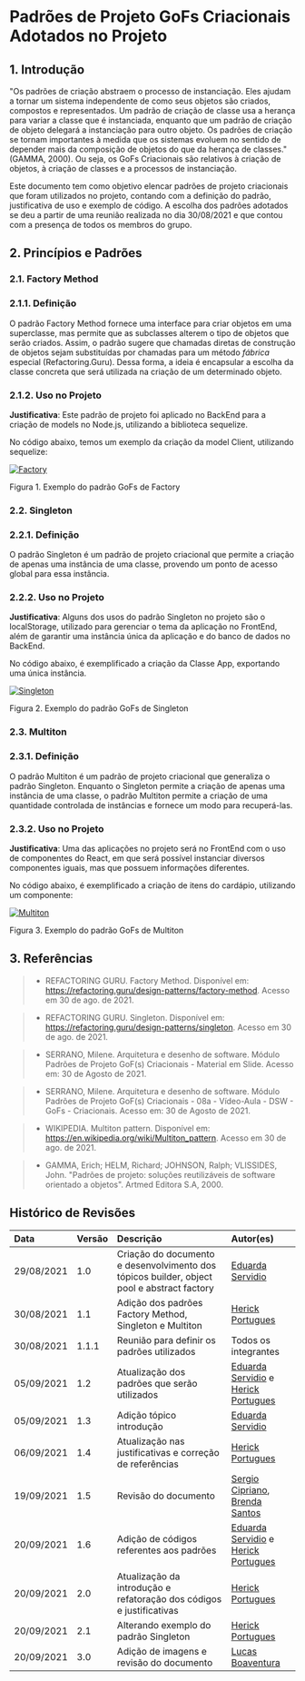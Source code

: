 # Padrões de Projeto GoFs Criacionais Adotados no Projeto

## 1. Introdução
"Os padrões de criação abstraem o processo de instanciação. Eles ajudam a tornar um sistema
independente de como seus objetos são criados, compostos e representados. Um padrão de
criação de classe usa a herança para variar a classe que é instanciada, enquanto que um
padrão de criação de objeto delegará a instanciação para outro objeto. Os padrões
de criação se tornam importantes à medida que os sistemas evoluem no sentido de depender
mais da composição de objetos do que da herança de classes." (GAMMA, 2000). Ou seja, 
os GoFs Criacionais são relativos à criação de objetos, à criação de classes e a processos de instanciação.

Este documento tem como objetivo elencar padrões de projeto criacionais que foram utilizados no projeto,
contando com a definição do padrão, justificativa de uso e exemplo de código. A escolha dos padrões adotados
se deu a partir de uma reunião realizada no dia 30/08/2021 e que contou com a presença de todos os membros do grupo.

## 2. Princípios e Padrões

### 2.1. Factory Method
### 2.1.1. Definição

O padrão Factory Method fornece uma interface para criar objetos em uma superclasse, 
mas permite que as subclasses alterem o tipo de objetos que serão criados. Assim, o padrão
sugere que chamadas diretas de construção de objetos sejam substituídas por chamadas
para um método *fábrica* especial (Refactoring.Guru). Dessa forma, a ideia é encapsular
a escolha da classe concreta que será utilizada na criação de um determinado objeto.

### 2.1.2. Uso no Projeto

**Justificativa**: Este padrão de projeto foi aplicado no BackEnd para a criação de models no Node.js,
utilizando a biblioteca sequelize.

No código abaixo, temos um exemplo da criação da model Client, utilizando sequelize:

[![Factory](../../../assets/img/seminario3/padroes-gofs/factory.png)](../../../assets/img/seminario3/padroes-gofs/factory.png)

<figcaption>Figura 1. Exemplo do padrão GoFs de Factory</figcaption>

### 2.2. Singleton
### 2.2.1. Definição

O padrão Singleton é um padrão de projeto criacional que permite a criação de apenas uma
instância de uma classe, provendo um ponto de acesso global para essa instância.

### 2.2.2. Uso no Projeto

**Justificativa**: Alguns dos usos do padrão Singleton no projeto são o localStorage, 
utilizado para gerenciar o tema da aplicação no FrontEnd, além de garantir uma instância
única da aplicação e do banco de dados no BackEnd.

No código abaixo, é exemplificado a criação da Classe App, exportando uma única
instância.

[![Singleton](../../../assets/img/seminario3/padroes-gofs/singleton.png)](../../../assets/img/seminario3/padroes-gofs/singleton.png)

<figcaption>Figura 2. Exemplo do padrão GoFs de Singleton</figcaption>

### 2.3. Multiton

### 2.3.1. Definição

O padrão Multiton é um padrão de projeto criacional que generaliza o padrão Singleton. Enquanto
o Singleton permite a criação de apenas uma instância de uma classe, o padrão Multiton permite
a criação de uma quantidade controlada de instâncias e fornece um modo para recuperá-las.

### 2.3.2. Uso no Projeto

**Justificativa**: Uma das aplicações no projeto será no FrontEnd com o uso de componentes do React,
em que será possível instanciar diversos componentes iguais, mas que possuem informações diferentes.

No código abaixo, é exemplificado a criação de itens do cardápio, utilizando um componente:

[![Multiton](../../../assets/img/seminario3/padroes-gofs/multiton.png)](../../../assets/img/seminario3/padroes-gofs/multiton.png)

<figcaption>Figura 3. Exemplo do padrão GoFs de Multiton</figcaption>

## 3. Referências

> - REFACTORING GURU. Factory Method. Disponível em: <https://refactoring.guru/design-patterns/factory-method>. Acesso em 30 de ago. de 2021.

> - REFACTORING GURU. Singleton. Disponível em: <https://refactoring.guru/design-patterns/singleton>. Acesso em 30 de ago. de 2021.

> - SERRANO, Milene. Arquitetura e desenho de software. Módulo Padrões de Projeto GoF(s) Criacionais - Material em Slide. Acesso em: 30 de Agosto de 2021.

> - SERRANO, Milene. Arquitetura e desenho de software. Módulo Padrões de Projeto GoF(s) Criacionais - 08a - Vídeo-Aula - DSW - GoFs - Criacionais. Acesso em: 30 de Agosto de 2021.

> - WIKIPEDIA. Multiton pattern. Disponível em: <https://en.wikipedia.org/wiki/Multiton_pattern>. Acesso em 30 de ago. de 2021.

> - GAMMA, Erich; HELM, Richard; JOHNSON, Ralph; VLISSIDES, John. "Padrões de projeto: soluções reutilizáveis de software orientado a objetos". Artmed Editora S.A, 2000.

## Histórico de Revisões

|    Data    | Versão | Descrição       | Autor(es)     |
| :--------- | :----- | :-------------- | :------------ |
| 29/08/2021 | 1.0    | Criação do documento e desenvolvimento dos tópicos builder, object pool e abstract factory     | [Eduarda Servidio](https://github.com/ServideoEC)           |
| 30/08/2021 | 1.1    | Adição dos padrões Factory Method, Singleton e Multiton | [Herick Portugues](https://github.com/herickport) |
| 30/08/2021 | 1.1.1  | Reunião para definir os padrões utilizados | Todos os integrantes |
| 05/09/2021 | 1.2    | Atualização dos padrões que serão utilizados | [Eduarda Servidio](https://github.com/ServideoEC) e [Herick Portugues](https://github.com/herickport) |
| 05/09/2021 | 1.3    | Adição tópico introdução | [Eduarda Servidio](https://github.com/ServideoEC) |
| 06/09/2021 | 1.4    | Atualização nas justificativas e correção de referências | [Herick Portugues](https://github.com/herickport) |
| 19/09/2021 | 1.5    | Revisão do documento | [Sergio Cipriano](https://github.com/sergiosacj), [Brenda Santos](https://github.com/brendavsantos) |
| 20/09/2021 | 1.6    | Adição de códigos referentes aos padrões | [Eduarda Servidio](https://github.com/ServideoEC) e [Herick Portugues](https://github.com/herickport)|
| 20/09/2021 | 2.0    | Atualização da introdução e refatoração dos códigos e justificativas | [Herick Portugues](https://github.com/herickport) |
| 20/09/2021 | 2.1    | Alterando exemplo do padrão Singleton | [Herick Portugues](https://github.com/herickport) |
| 20/09/2021 | 3.0    | Adição de imagens e revisão do documento | [Lucas Boaventura](https://github.com/lboaventura25) |
